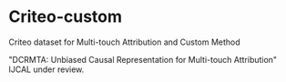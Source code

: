 # Criteo-custom
Criteo dataset for Multi-touch Attribution and Custom Method

"DCRMTA: Unbiased Causal Representation for Multi-touch Attribution" IJCAL under review.
